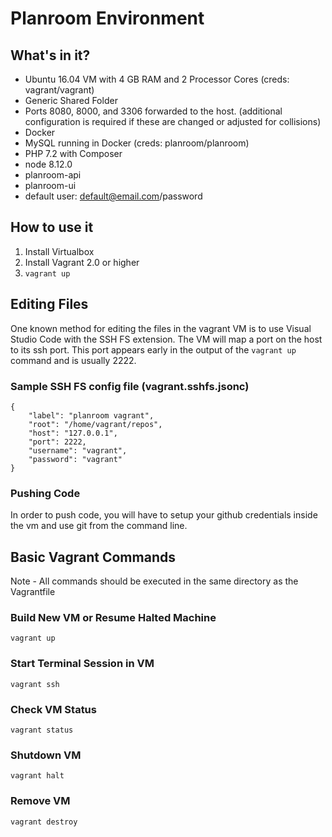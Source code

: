 # Planroom Environment
## What's in it?
 - Ubuntu 16.04 VM with 4 GB RAM and 2 Processor Cores (creds: vagrant/vagrant)
 - Generic Shared Folder
 - Ports 8080, 8000, and 3306 forwarded to the host. (additional configuration is required if these are changed or adjusted for collisions)
 - Docker
 - MySQL running in Docker (creds: planroom/planroom)
 - PHP 7.2 with Composer
 - node 8.12.0
 - planroom-api
 - planroom-ui
 - default user: default@email.com/password

## How to use it
1. Install Virtualbox
1. Install Vagrant 2.0 or higher
1. `vagrant up`

## Editing Files
One known method for editing the files in the vagrant VM is to use Visual Studio Code with the SSH FS extension. The VM will map a port on the host to its ssh port. This port appears early in the output of the `vagrant up` command and is usually 2222. 

### Sample SSH FS config file (vagrant.sshfs.jsonc)
```
{
    "label": "planroom vagrant",
    "root": "/home/vagrant/repos",
    "host": "127.0.0.1",
    "port": 2222,
    "username": "vagrant",
    "password": "vagrant"
}
```

### Pushing Code
In order to push code, you will have to setup your github credentials inside the vm and use git from the command line.


## Basic Vagrant Commands
Note - All commands should be executed in the same directory as the Vagrantfile

### Build New VM or Resume Halted Machine
```
vagrant up
```

### Start Terminal Session in VM
```
vagrant ssh
```

### Check VM Status
```
vagrant status
```

### Shutdown VM
```
vagrant halt
```

### Remove VM
```
vagrant destroy
```
